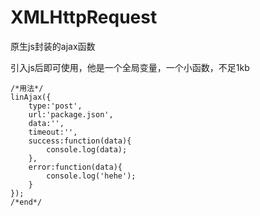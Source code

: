 # XMLHttpRequest
原生js封装的ajax函数

引入js后即可使用，他是一个全局变量，一个小函数，不足1kb

```
/*用法*/
linAjax({
    type:'post',
    url:'package.json',
    data:'',
    timeout:'',
    success:function(data){
        console.log(data);
    },
    error:function(data){
        console.log('hehe');
    }
});
/*end*/
```
